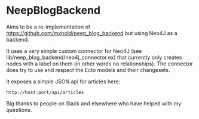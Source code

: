# NeepBlogBackend

Aims to be a re-implementation of https://github.com/mxhold/peep_blog_backend but using Neo4J as a backend.

It uses a very simple custom connector for Neo4J (see lib/neep_blog_backend/neo4j_connector.ex) that currently only creates nodes with a label on them (in other words no relationships). The connector does try to use and respect the Ecto models and their changesets.

It exposes a simple JSON api for articles here:

`http://host:port/api/articles`

Big thanks to people on Slack and elsewhere who have helped with my questions.